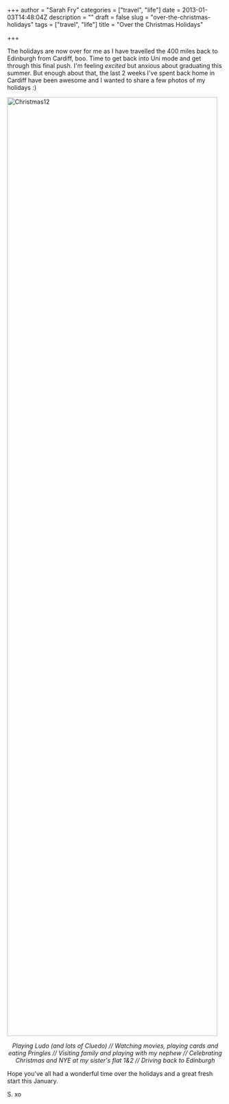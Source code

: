+++
author = "Sarah Fry"
categories = ["travel", "life"]
date = 2013-01-03T14:48:04Z
description = ""
draft = false
slug = "over-the-christmas-holidays"
tags = ["travel", "life"]
title = "Over the Christmas Holidays"

+++


The holidays are now over for me as I have travelled the 400 miles back to Edinburgh from Cardiff, boo. Time to get back into Uni mode and get through this final push. I'm feeling <em>excited</em> but anxious about graduating this summer. But enough about that, the last 2 weeks I've spent back home in Cardiff have been awesome and I wanted to share a few photos of my holidays :)

<a href="http://sweetaspi.co.uk/2013/01/03/over-the-christmas-holidays/camera-360/" rel="attachment wp-att-1427"><img class="alignnone size-full wp-image-1427" alt="Christmas12" src="https://yayfryday.com/images/2013/01/Christmas12.jpg" width="490" height="2188" /></a>
<p style="text-align: center;"><em>Playing Ludo (and lots of Cluedo) // Watching movies, playing cards and eating Pringles // Visiting family and playing with my nephew // Celebrating Christmas and NYE at my sister's flat 1&amp;2 // Driving back to Edinburgh</em></p>
<p style="text-align: left;">Hope you've all had a wonderful time over the holidays and a great fresh start this January.</p>
<p style="text-align: left;">S. xo</p>

